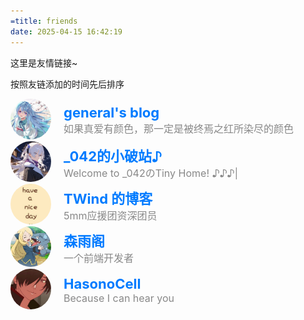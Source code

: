```yaml
---
=title: friends
date: 2025-04-15 16:42:19
---
```


这里是友情链接~

按照友链添加的时间先后排序

<div class="friend-link-wrapper" style="display: flex; align-items: center; gap: 80px;">
    <div class="friend-link-container" style="display: flex; align-items: center;">
        <div class="friend-link-box" style="display: flex; align-items: center;">
            <aside class="friend-link-avatar">
                <img src="../img/general.jpg" alt="头像" style="width: 65px; height: 65px; border-radius: 50%; margin-right: 20px;"/>
            </aside>
            <div class="friend-link-meta" style="display: flex; flex-direction: column; justify-content: center;">
                <div class="friend-link-title">
                    <a href="https://generalsio.top/" style="text-decoration: none; color: #007bff; font-weight: bold; font-size: 22px;">general's blog</a>
                </div>
                <div class="friend-link-description" style="color: #888; font-size: 16px;">如果真爱有颜色，那一定是被终焉之红所染尽的颜色</div>
            </div>
        </div>
    </div>
</div>



<div class="friend-link-wrapper" style="display: flex; align-items: center; gap: 80px;">
    <div class="friend-link-container" style="display: flex; align-items: center;">
        <div class="friend-link-box" style="display: flex; align-items: center;">
            <aside class="friend-link-avatar">
                <img src="../img/042.jpg" alt="头像" style="width: 65px; height: 65px; border-radius: 50%; margin-right: 20px;"/>
            </aside>
            <div class="friend-link-meta" style="display: flex; flex-direction: column; justify-content: center;">
                <div class="friend-link-title">
                    <a href="https://skdg042.github.io/" style="text-decoration: none; color: #007bff; font-weight: bold; font-size: 22px;">_042的小破站♪</a>
                </div>
                <div class="friend-link-description" style="color: #888; font-size: 16px;">Welcome to _042のTiny Home! ♪♪♪|</div>
            </div>
        </div>
    </div>
</div>



<div class="friend-link-wrapper" style="display: flex; align-items: center; gap: 80px;">
    <div class="friend-link-container" style="display: flex; align-items: center;">
        <div class="friend-link-box" style="display: flex; align-items: center;">
            <aside class="friend-link-avatar">
                <img src="../img/twind.jpg" alt="头像" style="width: 65px; height: 65px; border-radius: 50%; margin-right: 20px;"/>
            </aside>
            <div class="friend-link-meta" style="display: flex; flex-direction: column; justify-content: center;">
                <div class="friend-link-title">
                    <a href="http://www.twindworld.top/" style="text-decoration: none; color: #007bff; font-weight: bold; font-size: 22px;">TWind 的博客</a>
                </div>
                <div class="friend-link-description" style="color: #888; font-size: 16px;">5mm应援团资深团员</div>
            </div>
        </div>
    </div>
</div>



<div class="friend-link-wrapper" style="display: flex; align-items: center; gap: 80px;">
    <div class="friend-link-container" style="display: flex; align-items: center;">
        <div class="friend-link-box" style="display: flex; align-items: center;">
            <aside class="friend-link-avatar">
                <img src="../img/senyu.png" alt="头像" style="width: 65px; height: 65px; border-radius: 50%; margin-right: 20px;"/>
            </aside>
            <div class="friend-link-meta" style="display: flex; flex-direction: column; justify-content: center;">
                <div class="friend-link-title">
                    <a href="https://senyu2333.github.io/blog/" style="text-decoration: none; color: #007bff; font-weight: bold; font-size: 22px;">森雨阁</a>
                </div>
                <div class="friend-link-description" style="color: #888; font-size: 16px;">一个前端开发者</div>
            </div>
        </div>
    </div>
</div>


<div class="friend-link-wrapper" style="display: flex; align-items: center; gap: 80px;">
    <div class="friend-link-container" style="display: flex; align-items: center;">
        <div class="friend-link-box" style="display: flex; align-items: center;">
            <aside class="friend-link-avatar">
                <img src="../img/dae.png" alt="头像" style="width: 65px; height: 65px; border-radius: 50%; margin-right: 20px;"/>
            </aside>
            <div class="friend-link-meta" style="display: flex; flex-direction: column; justify-content: center;">
                <div class="friend-link-title">
                    <a href="https://hasonocell.club/" style="text-decoration: none; color: #007bff; font-weight: bold; font-size: 22px;">HasonoCell</a>
                </div>
                <div class="friend-link-description" style="color: #888; font-size: 16px;">Because I can hear you</div>
            </div>
        </div>
    </div>
</div>
